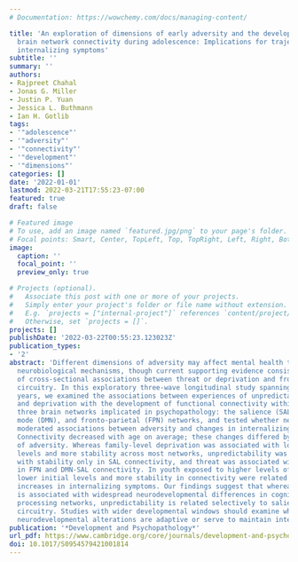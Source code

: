 ```yaml
---
# Documentation: https://wowchemy.com/docs/managing-content/

title: 'An exploration of dimensions of early adversity and the development of functional
  brain network connectivity during adolescence: Implications for trajectories of
  internalizing symptoms'
subtitle: ''
summary: ''
authors:
- Rajpreet Chahal
- Jonas G. Miller
- Justin P. Yuan
- Jessica L. Buthmann
- Ian H. Gotlib
tags:
- '"adolescence"'
- '"adversity"'
- '"connectivity"'
- '"development"'
- '"dimensions"'
categories: []
date: '2022-01-01'
lastmod: 2022-03-21T17:55:23-07:00
featured: true
draft: false

# Featured image
# To use, add an image named `featured.jpg/png` to your page's folder.
# Focal points: Smart, Center, TopLeft, Top, TopRight, Left, Right, BottomLeft, Bottom, BottomRight.
image:
  caption: ''
  focal_point: ''
  preview_only: true

# Projects (optional).
#   Associate this post with one or more of your projects.
#   Simply enter your project's folder or file name without extension.
#   E.g. `projects = ["internal-project"]` references `content/project/deep-learning/index.md`.
#   Otherwise, set `projects = []`.
projects: []
publishDate: '2022-03-22T00:55:23.123023Z'
publication_types:
- '2'
abstract: 'Different dimensions of adversity may affect mental health through distinct
  neurobiological mechanisms, though current supporting evidence consists largely
  of cross-sectional associations between threat or deprivation and fronto-limbic
  circuitry. In this exploratory three-wave longitudinal study spanning ages 9–19
  years, we examined the associations between experiences of unpredictability, threat,
  and deprivation with the development of functional connectivity within and between
  three brain networks implicated in psychopathology: the salience (SAL), default
  mode (DMN), and fronto-parietal (FPN) networks, and tested whether network trajectories
  moderated associations between adversity and changes in internalizing symptoms.
  Connectivity decreased with age on average; these changes differed by dimension
  of adversity. Whereas family-level deprivation was associated with lower initial
  levels and more stability across most networks, unpredictability was associated
  with stability only in SAL connectivity, and threat was associated with stability
  in FPN and DMN-SAL connectivity. In youth exposed to higher levels of any adversity,
  lower initial levels and more stability in connectivity were related to smaller
  increases in internalizing symptoms. Our findings suggest that whereas deprivation
  is associated with widespread neurodevelopmental differences in cognitive and emotion
  processing networks, unpredictability is related selectively to salience detection
  circuitry. Studies with wider developmental windows should examine whether these
  neurodevelopmental alterations are adaptive or serve to maintain internalizing symptoms.'
publication: '*Development and Psychopathology*'
url_pdf: https://www.cambridge.org/core/journals/development-and-psychopathology/article/an-exploration-of-dimensions-of-early-adversity-and-the-development-of-functional-brain-network-connectivity-during-adolescence-implications-for-trajectories-of-internalizing-symptoms/2B04878F072A956A812C39E73C7DC913
doi: 10.1017/S0954579421001814
---
```

